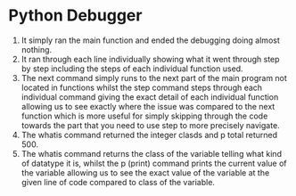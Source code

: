 # Python Debugger

1. It simply ran the main function and ended the debugging doing almost nothing.
2. It ran through each line individually showing what it went through step by step including the steps of each individual function used.
3. The next command simply runs to the next part of the main program not located in functions whilst the step command steps through each individual command giving the exact detail of each individual function allowing us to see exactly where the issue was compared to the next function which is more useful for simply skipping through the code towards the part that you need to use step to more precisely navigate.
4. The whatis command returned the integer clasds and p total returned 500.
5. The whatis command returns the class of the variable telling what kind of datatype it is, whilst the p (print) command prints the current value of the variable allowing us to see the exact value of the variable at the given line of code compared to class of the variable.
